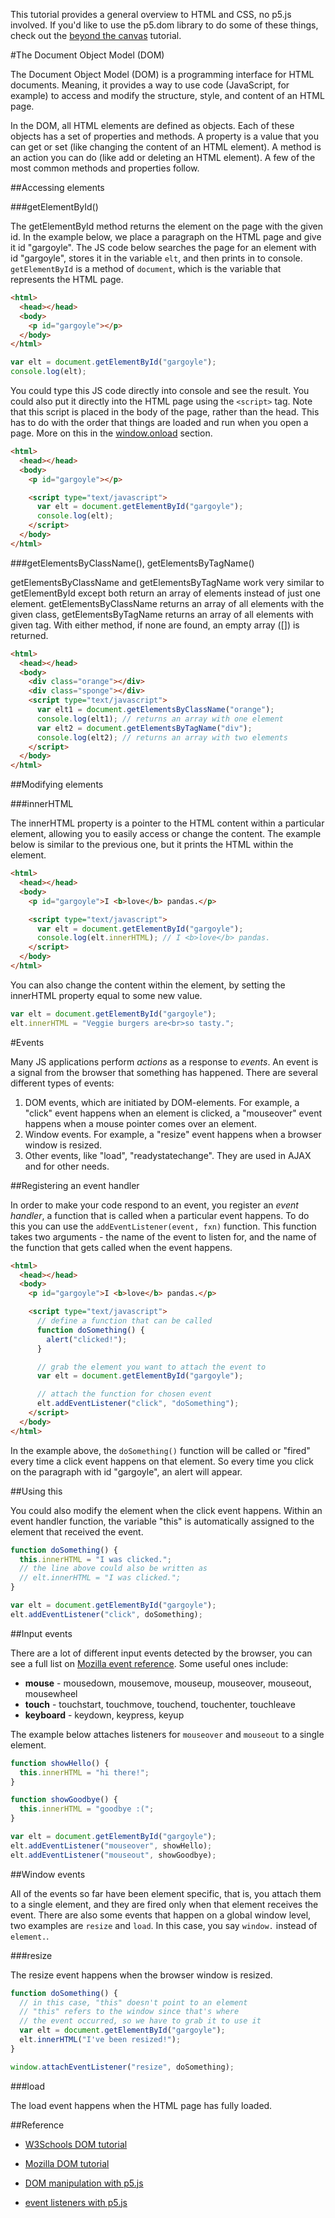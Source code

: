 This tutorial provides a general overview to HTML and CSS, no p5.js involved. If you'd like to use the p5.dom library to do some of these things, check out the [beyond the canvas](https://github.com/lmccart/p5.js/wiki/Beyond-the-canvas) tutorial.

#The Document Object Model (DOM)

The Document Object Model (DOM) is a programming interface for HTML documents. Meaning, it provides a way to use code (JavaScript, for example) to access and modify the structure, style, and content of an HTML page.

In the DOM, all HTML elements are defined as objects. Each of these objects has a set of properties and methods. A property is a value that you can get or set (like changing the content of an HTML element). A method is an action you can do (like add or deleting an HTML element). A few of the most common methods and properties follow.

##Accessing elements

###getElementById()

The getElementById method returns the element on the page with the given id. In the example below, we place a paragraph on the HTML page and give it id "gargoyle". The JS code below searches the page for an element with id "gargoyle", stores it in the variable `elt`, and then prints in to console. `getElementById` is a method of `document`, which is the variable that represents the HTML page.

```html
<html>
  <head></head>
  <body>
    <p id="gargoyle"></p>
  </body>
</html>
```

```javascript
var elt = document.getElementById("gargoyle");
console.log(elt);
```

You could type this JS code directly into console and see the result. You could also put it directly into the HTML page using the `<script>` tag. Note that this script is placed in the body of the page, rather than the head. This has to do with the order that things are loaded and run when you open a page. More on this in the [window.onload]() section.

```html
<html>
  <head></head>
  <body>
    <p id="gargoyle"></p>

    <script type="text/javascript">
      var elt = document.getElementById("gargoyle");
      console.log(elt);
    </script>
  </body>
</html>
```

###getElementsByClassName(), getElementsByTagName()

getElementsByClassName and getElementsByTagName work very similar to getElementById except both return an array of elements instead of just one element. getElementsByClassName returns an array of all elements with the given class, getElementsByTagName returns an array of all elements with given tag. With either method, if none are found, an empty array ([]) is returned.

```html
<html>
  <head></head>
  <body>
    <div class="orange"></div>
    <div class="sponge"></div>
    <script type="text/javascript">
      var elt1 = document.getElementsByClassName("orange");
      console.log(elt1); // returns an array with one element
      var elt2 = document.getElementsByTagName("div");
      console.log(elt2); // returns an array with two elements
    </script>
  </body>
</html>
```

##Modifying elements

###innerHTML

The innerHTML property is a pointer to the HTML content within a particular element, allowing you to easily access or change the content. The example below is similar to the previous one, but it prints the HTML within the element.

```html
<html>
  <head></head>
  <body>
    <p id="gargoyle">I <b>love</b> pandas.</p>

    <script type="text/javascript">
      var elt = document.getElementById("gargoyle");
      console.log(elt.innerHTML); // I <b>love</b> pandas.
    </script>
  </body>
</html>
```

You can also change the content within the element, by setting the innerHTML property equal to some new value.

```javascript
var elt = document.getElementById("gargoyle");
elt.innerHTML = "Veggie burgers are<br>so tasty.";
```

#Events

Many JS applications perform _actions_ as a response to _events_. An event is a signal from the browser that something has happened. There are several different types of events:

1. DOM events, which are initiated by DOM-elements. For example, a "click" event happens when an element is clicked, a "mouseover" event happens when a mouse pointer comes over an element.
2. Window events. For example, a "resize" event happens when a browser window is resized.
3. Other events, like "load", "readystatechange". They are used in AJAX and for other needs.

##Registering an event handler

In order to make your code respond to an event, you register an _event handler_, a function that is called when a particular event happens. To do this you can use the `addEventListener(event, fxn)` function. This function takes two arguments - the name of the event to listen for, and the name of the function that gets called when the event happens.

```html
<html>
  <head></head>
  <body>
    <p id="gargoyle">I <b>love</b> pandas.</p>

    <script type="text/javascript">
      // define a function that can be called
      function doSomething() {
        alert("clicked!");
      }

      // grab the element you want to attach the event to
      var elt = document.getElementById("gargoyle");

      // attach the function for chosen event
      elt.addEventListener("click", "doSomething");
    </script>
  </body>
</html>
```

In the example above, the `doSomething()` function will be called or "fired" every time a click event happens on that element. So every time you click on the paragraph with id "gargoyle", an alert will appear. 

##Using this

You could also modify the element when the click event happens. Within an event handler function, the variable "this" is automatically assigned to the element that received the event.

```javascript
function doSomething() {
  this.innerHTML = "I was clicked.";
  // the line above could also be written as
  // elt.innerHTML = "I was clicked.";
}

var elt = document.getElementById("gargoyle");
elt.addEventListener("click", doSomething);
```

##Input events

There are a lot of different input events detected by the browser, you can see a full list on [Mozilla event reference](https://developer.mozilla.org/en-US/docs/Web/Events). Some useful ones include:

* __mouse__ - mousedown, mousemove, mouseup, mouseover, mouseout, mousewheel
* __touch__ - touchstart, touchmove, touchend, touchenter, touchleave
* __keyboard__ - keydown, keypress, keyup

The example below attaches listeners for `mouseover` and `mouseout` to a single element.

```javascript
function showHello() {
  this.innerHTML = "hi there!";
}

function showGoodbye() {
  this.innerHTML = "goodbye :(";
}

var elt = document.getElementById("gargoyle");
elt.addEventListener("mouseover", showHello);
elt.addEventListener("mouseout", showGoodbye);
```

##Window events

All of the events so far have been element specific, that is, you attach them to a single element, and they are fired only when that element receives the event. There are also some events that happen on a global window level, two examples are `resize` and `load`. In this case, you say `window.` instead of `element.`.

###resize

The resize event happens when the browser window is resized.

```javascript
function doSomething() {
  // in this case, "this" doesn't point to an element
  // "this" refers to the window since that's where
  // the event occurred, so we have to grab it to use it
  var elt = document.getElementById("gargoyle");
  elt.innerHTML("I've been resized!");
}

window.attachEventListener("resize", doSomething);
```

###load

The load event happens when the HTML page has fully loaded.

##Reference
* [W3Schools DOM tutorial](http://www.w3schools.com/js/js_htmldom.asp)
* [Mozilla DOM tutorial](https://developer.mozilla.org/en-US/docs/Web/API/Document_Object_Model/Introduction)

* [DOM manipulation with p5.js](https://github.com/lmccart/p5.js/wiki/Beyond-the-canvas#element-specific-listeners)
* [event listeners with p5.js](https://github.com/lmccart/p5.js/wiki/Beyond-the-canvas#element-specific-listeners)